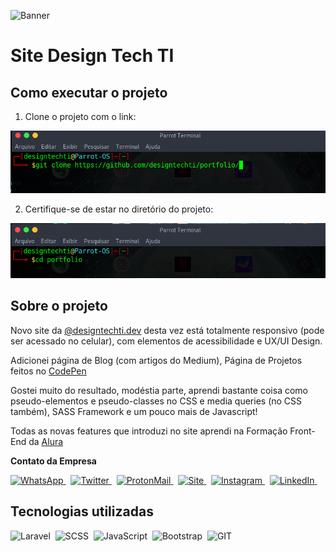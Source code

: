 ![Banner](Portfólio.gif)

# Site Design Tech TI

## Como executar o projeto

1. Clone o projeto com o link:

![clonar](/public/midias/clonar-repositorio.png)

2. Certifique-se de estar no diretório do projeto:

![mudar-pasta](/public/midias/mudar-pasta.png)

## Sobre o projeto

Novo site da [@designtechti.dev](https://beacons.ai/designtechti.dev) desta vez está totalmente responsivo (pode ser acessado no celular), com elementos de acessibilidade e UX/UI Design.

Adicionei página de Blog (com artigos do Medium), Página de Projetos feitos no [CodePen](https://codepen.io)

Gostei muito do resultado, modéstia parte, aprendi bastante coisa como pseudo-elementos e pseudo-classes no CSS e media queries (no CSS também), SASS Framework e um pouco mais de Javascript!

Todas as novas features que introduzi no site aprendi na Formação Front- End da [Alura](https://alura.com.br)

**Contato da Empresa**

[![WhatsApp](https://img.shields.io/badge/WhatsApp-25D366?style=for-the-badge&logo=whatsapp&logoColor=white)
](https://wa.me/message/VY2FEKEHXRIGC1)&nbsp;
[![Twitter](https://img.shields.io/badge/Twitter-0077B5?style=for-the-badge&logo=twitter&logoColor=white)
](https://x.com/designtechtidev)&nbsp;
[![ProtonMail](https://img.shields.io/badge/ProtonMail-8B89CC?style=for-the-badge&logo=PROTONMAIL&logoColor=white)
](mailto:designtechti.dev@protonmail.com)&nbsp;
[![Site](https://img.shields.io/badge/website-000?style=for-the-badge&logo=About.me&logoColor=white)
](https://beacons.ai/designtechti.dev)&nbsp;
[![Instagram](https://img.shields.io/badge/Instagram-E4405F?style=for-the-badge&logo=instagram&logoColor=white)
](https://instagram.com/designtechti.dev)&nbsp;
[![LinkedIn](https://img.shields.io/badge/LinkedIn-0077B5?style=for-the-badge&logo=linkedin&logoColor=white)
](https://linkedin.com/in/designtechtidev)&nbsp;

## Tecnologias utilizadas

![Laravel](https://img.shields.io/badge/-HTML-121011?style=for-the-badge&logo=html5)&nbsp;
![SCSS](https://img.shields.io/badge/-Sass-CC6699?style=for-the-badge&logo=sass&logoColor=white)&nbsp;
![JavaScript](https://img.shields.io/badge/-JavaScript-121011?style=for-the-badge&logo=javascript)&nbsp;
![Bootstrap](https://img.shields.io/badge/-Bootstrap-121011?style=for-the-badge&logo=bootstrap)&nbsp;
![GIT](https://img.shields.io/badge/-GIT-121011?style=for-the-badge&logo=git)&nbsp;
